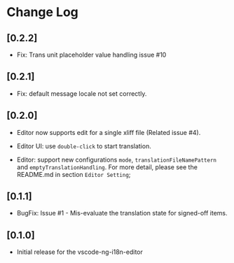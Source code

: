 # Change Log

## [0.2.2]

- Fix: Trans unit placeholder value handling issue #10

## [0.2.1]

- Fix: default message locale not set correctly.

## [0.2.0]

- Editor now supports edit for a single xliff file (Related issue #4).

- Editor UI: use `double-click` to start translation.

- Editor: support new configurations `mode`, `translationFileNamePattern` and `emptyTranslationHandling`. For more detail, please see the README.md in section `Editor Setting`;

## [0.1.1]

- BugFix: Issue #1 - Mis-evaluate the translation state for signed-off items.

## [0.1.0]

- Initial release for the vscode-ng-i18n-editor
